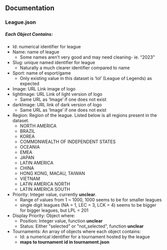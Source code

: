 ## Documentation
### League.json
##### Each Object Contains:
- Id: numerical identifier for league
- Name: name of league
  - Some names aren’t very good and may need cleaning- ie. “2023”
- Slug: unique named identifier for league
  - Naturally a much clearer identifier compared to name
- Sport: name of esport/game
  - Only existing value in this dataset is ‘lol’ (League of Legends) as expected
- Image: URL Link image of logo
- lightImage: URL Link of light version of logo
  - Same URL as ‘Image’ if one does not exist
- darkImage: URL link of dark version of logo
  - Same URL as ‘Image’ if one does not exist
- Region: Region of the league. Listed below is all regions present in the dataset.
  - NORTH AMERICA
  - BRAZIL
  - KOREA
  - COMMONWEALTH OF INDEPENDENT STATES
  - OCEANIA
  - EMEA
  - JAPAN
  - LATIN AMERICA
  - CHINA
  - HONG KONG, MACAU, TAIWAN
  - VIETNAM
  - LATIN AMERICA NORTH
  - LATIN AMERICA SOUTH
- Priority: Integer value, currently **unclear**.
  - Range of values from 1 ~ 1000, 1000 seems to be for smaller leagues
  - single digit leagues (NA = 1, LEC = 3, LCK = 4) seems to be bigger for bigger leagues, but LPL = 201
- Display Priority: Object where:
  - Position: Integer value, function **unclear**
  - Status: Either "selected" or "not_selected", function **unclear**
- Tournaments: An array of objects where each object contains:
  - Id: a numerical identifier for a tournament hosted by the league
  - **maps to tournament id in tournament.json**



